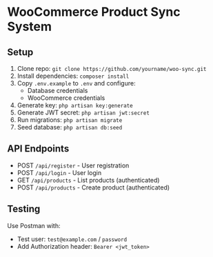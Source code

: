 # WooCommerce Product Sync System

## Setup

1. Clone repo: `git clone https://github.com/yourname/woo-sync.git`
2. Install dependencies: `composer install`
3. Copy `.env.example` to `.env` and configure:
    - Database credentials
    - WooCommerce credentials
4. Generate key: `php artisan key:generate`
5. Generate JWT secret: `php artisan jwt:secret`
6. Run migrations: `php artisan migrate`
7. Seed database: `php artisan db:seed`

## API Endpoints

-   POST `/api/register` - User registration
-   POST `/api/login` - User login
-   GET `/api/products` - List products (authenticated)
-   POST `/api/products` - Create product (authenticated)

## Testing

Use Postman with:

-   Test user: `test@example.com` / `password`
-   Add Authorization header: `Bearer <jwt_token>`
